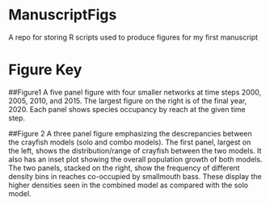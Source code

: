 # ManuscriptFigs
A repo for storing R scripts used to produce figures for my first manuscript

# Figure Key
##Figure1
A five panel figure with four smaller networks at time steps 2000, 2005, 2010, and 2015. The largest figure on the right is of the final year, 2020.
Each panel shows species occupancy by reach at the given time step.

##Figure 2
A three panel figure emphasizing the descrepancies between the crayfish models (solo and combo models).
The first panel, largest on the left, shows the distribution/range of crayfish between the two models. It also has an inset plot showing the overall population growth of both models.
The two panels, stacked on the right, show the frequency of different density bins in reaches co-occupied by smallmouth bass. These display the higher densities seen in the combined model as compared with the solo model.
